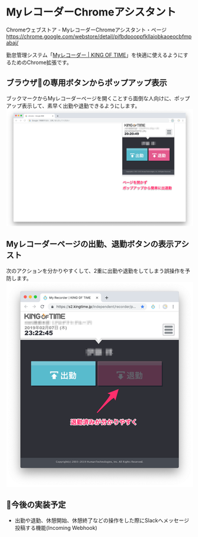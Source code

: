# MyレコーダーChromeアシスタント

Chromeウェブストア - MyレコーダーChromeアシスタント・ページ
https://chrome.google.com/webstore/detail/pifbdpooppfkllaiobkaoeocbfmpabaj/

勤怠管理システム「[Myレコーダー | KING OF TIME](https://www.kingtime.jp/record/myrecorder/)」を快適に使えるようにするためのChrome拡張です。

## ブラウザの専用ボタンからポップアップ表示
ブックマークからMyレコーダーページを開くことすら面倒な人向けに、ポップアップ表示して、素早く出勤や退勤できるようにします。
![Browser Action](docs/images/browser-action.png)

## Myレコーダーページの出勤、退勤ボタンの表示アシスト
次のアクションを分かりやすくして、2重に出勤や退勤をしてしまう誤操作を予防します。
![Content Scripts](docs/images/content-scripts-clockout.png)

## 今後の実装予定
- 出勤や退勤、休憩開始、休憩終了などの操作をした際にSlackへメッセージ投稿する機能(Incoming Webhook)
